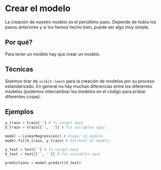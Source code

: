# Crear el modelo
La creación de nuestro modelo es el penúltimo paso. Depende de todos los pasos anteriores y si los hemos hecho bien, puede ser algo muy simple.

## Por qué?
Para tener un modelo hay que crear un modelo.

## Técnicas
Solemos tirar de `scikit-learn` para la creación de modelos por su proceso estandarizado. En general no hay muchas diferencias entre los diferentes modelos (podemos intercambiar los modelos en el código para probar diferentes cosas).

## Ejemplos

```python
y_train = train[''] # Tu target aquí
X_train = train[['', '']] # Tus variables aquí

model = LinearRegression() # Elegir el modelo
model.fit(X_train, y_train) # Entrenar el modelo

y_test = test[''] # Tu target aquí
X_test = test[['', '']] # Tus variables aquí

predictions = model.predict(X_test)
```